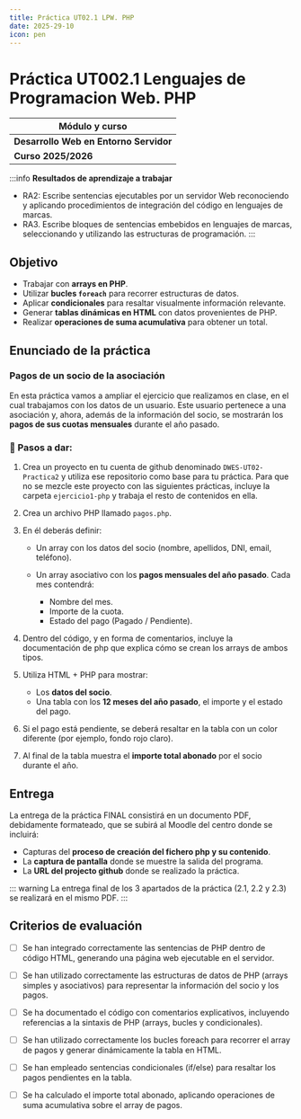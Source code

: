 ```yaml
---
title: Práctica UT02.1 LPW. PHP
date: 2025-29-10
icon: pen
---
```


# Práctica UT002.1 Lenguajes de Programacion Web. PHP

| Módulo y curso |
| --- |
| **Desarrollo Web en Entorno Servidor** |
|**Curso 2025/2026**|

:::info
**Resultados de aprendizaje a trabajar**
 * RA2: Escribe sentencias ejecutables por un servidor Web reconociendo y aplicando procedimientos de integración del código en lenguajes de marcas. 
 * RA3. Escribe bloques de sentencias embebidos en lenguajes de marcas, seleccionando y utilizando las estructuras de programación.
:::

## Objetivo

* Trabajar con **arrays en PHP**.
* Utilizar **bucles `foreach`** para recorrer estructuras de datos.
* Aplicar **condicionales** para resaltar visualmente información relevante.
* Generar **tablas dinámicas en HTML** con datos provenientes de PHP.
* Realizar **operaciones de suma acumulativa** para obtener un total.
  
## Enunciado de la práctica

### Pagos de un socio de la asociación

En esta práctica vamos a ampliar el ejercicio que realizamos en clase, en el cual trabajamos con los datos de un usuario. Este usuario pertenece a una asociación y, ahora, además de la información del socio, se mostrarán los **pagos de sus cuotas mensuales** durante el año pasado.

### 📝 Pasos a dar:

1. Crea un proyecto en tu cuenta de github denominado `DWES-UT02-Practica2` y utiliza ese repositorio como base para tu práctica. Para que no se mezcle este proyecto con las siguientes prácticas, incluye la carpeta `ejercicio1-php` y trabaja el resto de contenidos en ella.
2. Crea un archivo PHP llamado `pagos.php`.
3. En él deberás definir:

   * Un array con los datos del socio (nombre, apellidos, DNI, email, teléfono).
   * Un array asociativo con los **pagos mensuales del año pasado**. Cada mes contendrá:

     * Nombre del mes.
     * Importe de la cuota.
     * Estado del pago (Pagado / Pendiente).
  
4. Dentro del código, y en forma de comentarios, incluye la documentación de php que explica cómo se crean los arrays de ambos tipos. 
5. Utiliza HTML + PHP para mostrar:

   * Los **datos del socio**.
   * Una tabla con los **12 meses del año pasado**, el importe y el estado del pago.
6. Si el pago está pendiente, se deberá resaltar en la tabla con un color diferente (por ejemplo, fondo rojo claro).
7. Al final de la tabla muestra el **importe total abonado** por el socio durante el año.

## Entrega

La entrega de la práctica FINAL consistirá en un documento PDF, debidamente formateado, que se subirá al Moodle del centro donde se incluirá:
  
* Capturas del **proceso de creación del fichero php y su contenido**.
* La **captura de pantalla** donde se muestre la salida del programa.
* La **URL del projecto github** donde se realizado la práctica.

::: warning
La entrega final de los 3 apartados de la práctica (2.1, 2.2 y 2.3) se realizará en el mismo PDF. 
:::

## Criterios de evaluación 

- [ ] Se han integrado correctamente las sentencias de PHP dentro de código HTML, generando una página web ejecutable en el servidor.
- [ ] Se han utilizado correctamente las estructuras de datos de PHP (arrays simples y asociativos) para representar la información del socio y los pagos.
- [ ] Se ha documentado el código con comentarios explicativos, incluyendo referencias a la sintaxis de PHP (arrays, bucles y condicionales).
- [ ] Se han utilizado correctamente los bucles foreach para recorrer el array de pagos y generar dinámicamente la tabla en HTML.
- [ ] Se han empleado sentencias condicionales (if/else) para resaltar los pagos pendientes en la tabla.
- [ ] Se ha calculado el importe total abonado, aplicando operaciones de suma acumulativa sobre el array de pagos.

